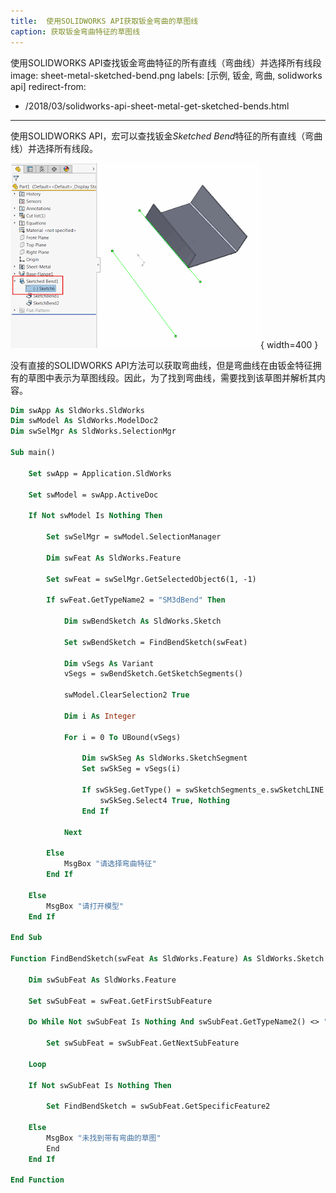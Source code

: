 ```yaml
---
title:  使用SOLIDWORKS API获取钣金弯曲的草图线
caption: 获取钣金弯曲特征的草图线
---
```

 使用SOLIDWORKS API查找钣金弯曲特征的所有直线（弯曲线）并选择所有线段
image: sheet-metal-sketched-bend.png
labels: [示例, 钣金, 弯曲, solidworks api]
redirect-from:
  - /2018/03/solidworks-api-sheet-metal-get-sketched-bends.html
---
使用SOLIDWORKS API，宏可以查找钣金*Sketched Bend*特征的所有直线（弯曲线）并选择所有线段。

![钣金弯曲特征的草图](sheet-metal-sketched-bend.png){ width=400 }

没有直接的SOLIDWORKS API方法可以获取弯曲线，但是弯曲线在由钣金特征拥有的草图中表示为草图线段。因此，为了找到弯曲线，需要找到该草图并解析其内容。

~~~ vb
Dim swApp As SldWorks.SldWorks
Dim swModel As SldWorks.ModelDoc2
Dim swSelMgr As SldWorks.SelectionMgr

Sub main()

    Set swApp = Application.SldWorks
    
    Set swModel = swApp.ActiveDoc
        
    If Not swModel Is Nothing Then
    
        Set swSelMgr = swModel.SelectionManager
        
        Dim swFeat As SldWorks.Feature
        
        Set swFeat = swSelMgr.GetSelectedObject6(1, -1)
        
        If swFeat.GetTypeName2 = "SM3dBend" Then
        
            Dim swBendSketch As SldWorks.Sketch
            
            Set swBendSketch = FindBendSketch(swFeat)
            
            Dim vSegs As Variant
            vSegs = swBendSketch.GetSketchSegments()
            
            swModel.ClearSelection2 True
            
            Dim i As Integer
            
            For i = 0 To UBound(vSegs)
                
                Dim swSkSeg As SldWorks.SketchSegment
                Set swSkSeg = vSegs(i)
                
                If swSkSeg.GetType() = swSketchSegments_e.swSketchLINE Then
                    swSkSeg.Select4 True, Nothing
                End If
                
            Next
            
        Else
            MsgBox "请选择弯曲特征"
        End If
        
    Else
        MsgBox "请打开模型"
    End If
    
End Sub

Function FindBendSketch(swFeat As SldWorks.Feature) As SldWorks.Sketch
    
    Dim swSubFeat As SldWorks.Feature
    
    Set swSubFeat = swFeat.GetFirstSubFeature
    
    Do While Not swSubFeat Is Nothing And swSubFeat.GetTypeName2() <> "ProfileFeature"
        
        Set swSubFeat = swSubFeat.GetNextSubFeature
        
    Loop
    
    If Not swSubFeat Is Nothing Then
    
        Set FindBendSketch = swSubFeat.GetSpecificFeature2
        
    Else
        MsgBox "未找到带有弯曲的草图"
        End
    End If
    
End Function


~~~